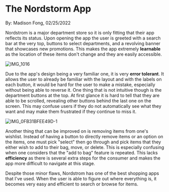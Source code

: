 # The Nordstorm App 
By: Madison Fong, 02/25/2022

  
  
  Nordstrom is a major department store so it is only fitting that their app reflects its status. Upon opening the app the user is greeted with a search bar at the very top, buttons to select departments, and a revolving banner that showcases new promotions. This makes the app extremely **learnable** as the location of these items don't change and they are easily accessible.

![IMG_1016](https://user-images.githubusercontent.com/70239363/155829113-b22f9890-a6f4-4afe-a1c8-9d44a0e9d403.PNG)

  Due to the app's design being a very familiar one, it is very **error tolerant**. It allows the user to already be familiar with the layout and with the labels on each button, it would be hard for the user to make a mistake, especially without being able to reverse it. One thing that is not intuitive though is the department buttons at the top. At first glance it is hard to tell that they are able to be scrolled, revealing other buttons behind the last one on the screen. This may confuse users if they do not automatically see what they want and may make them frustrated if they continue to miss it. 
  
  ![IMG_0FB31BFEE49D-1](https://user-images.githubusercontent.com/70239363/155829505-7bbbe38b-4d18-4bca-b203-c2048900faba.jpeg)

  Another thing that can be improved on is removing items from one's wishlist. Instead of having a button to directly remove items or an option on the items, one must pick "select" then go through and pick items that they either wish to add to their bag, move, or delete. This is especially confusing when one considers that the "add to bag" feature is repeated. This lacks **efficiency** as there is several extra steps for the consumer and makes the app more difficult to navigate at this stage.
  
  Despite those minor flaws, Nordstrom has one of the best shopping apps that I've used. When the user is able to figure out where everything is, it becomes very easy and efficient to search or browse for items. 

